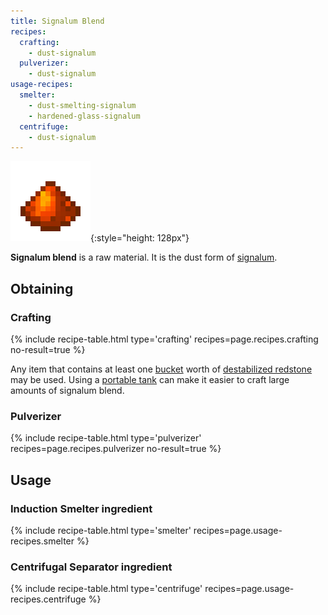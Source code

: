 ```yaml
---
title: Signalum Blend
recipes:
  crafting:
    - dust-signalum
  pulverizer:
    - dust-signalum
usage-recipes:
  smelter:
    - dust-smelting-signalum
    - hardened-glass-signalum
  centrifuge:
    - dust-signalum
---
```


![Signalum blend](/assets/images/thermal-foundation/dust-signalum.png){:style="height: 128px"}


**Signalum blend** is a raw material. It is the dust form of
[signalum](/docs/thermal-foundation/items/materials/ingots/signalum-ingot/).


Obtaining
---------

### Crafting
{% include recipe-table.html type='crafting' recipes=page.recipes.crafting no-result=true %}

Any item that contains at least one
[bucket](https://minecraft.gamepedia.com/Bucket) worth of [destabilized
redstone](/docs/thermal-foundation/fluids/molten/destabilized-redstone/) may be
used. Using a [portable tank](/docs/thermal-expansion/storage/portable-tank/)
can make it easier to craft large amounts of signalum blend.

### Pulverizer
{% include recipe-table.html type='pulverizer' recipes=page.recipes.pulverizer no-result=true %}


Usage
-----

### Induction Smelter ingredient
{% include recipe-table.html type='smelter' recipes=page.usage-recipes.smelter %}

### Centrifugal Separator ingredient
{% include recipe-table.html type='centrifuge' recipes=page.usage-recipes.centrifuge %}
